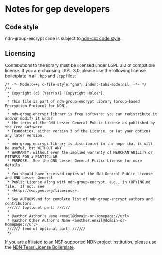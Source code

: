 Notes for gep developers
============================

Code style
----------

ndn-group-encrypt code is subject to [ndn-cxx code style](http://named-data.net/doc/ndn-cxx/current/code-style.html).

Licensing
---------

Contributions to the library must be licensed under LGPL 3.0 or compatible license.  If
you are choosing LGPL 3.0, please use the following license boilerplate in all `.hpp` and
`.cpp` files:


    /* -*- Mode:C++; c-file-style:"gnu"; indent-tabs-mode:nil; -*- */
    /**
     * Copyright (c) [Year(s)] [Copyright Holder].
     *
     * This file is part of ndn-group-encrypt library (Group-based Encryption Protocol for NDN).
     *
     * ndn-group-encrypt library is free software: you can redistribute it and/or modify it under
     * the terms of the GNU Lesser General Public License as published by the Free Software
     * Foundation, either version 3 of the License, or (at your option) any later version.
     *
     * ndn-group-encrypt library is distributed in the hope that it will be useful, but WITHOUT ANY
     * WARRANTY; without even the implied warranty of MERCHANTABILITY or FITNESS FOR A PARTICULAR
     * PURPOSE.  See the GNU Lesser General Public License for more details.
     *
     * You should have received copies of the GNU General Public License and GNU Lesser General
     * Public License along with ndn-group-encrypt, e.g., in COPYING.md file.  If not, see
     * <http://www.gnu.org/licenses/>.
     *
     * See AUTHORS.md for complete list of ndn-group-encrypt authors and contributors.
     ////// [optional part] //////
     *
     * @author Author's Name <email@domain-or-homepage://url>
     * @author Other Author's Name <another.email@domain-or-homepage://url>
     ////// [end of optional part] //////
     */

If you are affiliated to an NSF-supported NDN project institution, please use the [NDN Team License
Boilerplate](http://redmine.named-data.net/projects/gep/wiki/NDN_Team_License_Boilerplate_(gep)).
